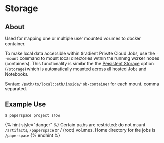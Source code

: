 # Storage

## About

Used for mapping one or multiple user mounted volumes to docker container.

To make local data accessible within Gradient Private Cloud Jobs, use the `--mount` command to mount local directories within the running worker nodes \(containers\).  This functionality is similar the the [Persistent Storage](../data/managing-data-in-gradient.md#persistent-storage) option \(`/storage`\) which is automatically mounted across all hosted Jobs and Notebooks.

Syntax: `/path/to/local:path/inside/job-container` for each mount, comma separated.

## Example Use

```text
$ paperspace project show
```

{% hint style="danger" %}
Certain paths are restricted: do not mount `/artifacts`, `/paperspace` or / \(root\) volumes. Home directory for the jobs is `/paperspace`
{% endhint %}

